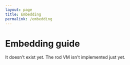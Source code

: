 ```yaml
---
layout: page
title: Embedding
permalink: /embedding
---
```


# Embedding guide

It doesn't exist yet. The rod VM isn't implemented just yet.
